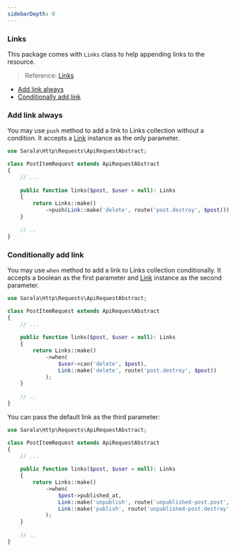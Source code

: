 ```yaml
---
sidebarDepth: 0
---
```


### Links

This package comes with `Links` class to help appending links to the resource.

> Reference: [Links](https://jsonapi.org/format/#document-links)

- [Add link always](#add-link-always)
- [Conditionally add link](#conditionally-add-link)

### Add link always

You may use `push` method to add a link to Links collection without a condition. It accepts a [Link](/guide/link.md) instance as the only parameter.

```php
use Sarala\Http\Requests\ApiRequestAbstract;

class PostItemRequest extends ApiRequestAbstract
{
    // ...
    
    public function links($post, $user = null): Links
    {
        return Links::make()
            ->push(Link::make('delete', route('post.destroy', $post)));
    }
    
    // ..
}
```

### Conditionally add link

You may use `when` method to add a link to Links collection conditionally. It accepts a boolean as the first parameter and [Link](/guide/link.md) instance as the second parameter.

```php
use Sarala\Http\Requests\ApiRequestAbstract;

class PostItemRequest extends ApiRequestAbstract
{
    // ...
    
    public function links($post, $user = null): Links
    {
        return Links::make()
            ->when(
                $user->can('delete', $post),
                Link::make('delete', route('post.destroy', $post))
            );
    }
    
    // ..
}
```

You can pass the default link as the third parameter:

```php
use Sarala\Http\Requests\ApiRequestAbstract;

class PostItemRequest extends ApiRequestAbstract
{
    // ...
    
    public function links($post, $user = null): Links
    {
        return Links::make()
            ->when(
                $post->published_at,
                Link::make('unpublish', route('unpublished-post.post', $post)),
                Link::make('publish', route('unpublished-post.destroy', $post))
            );
    }
    
    // ..
}
```

